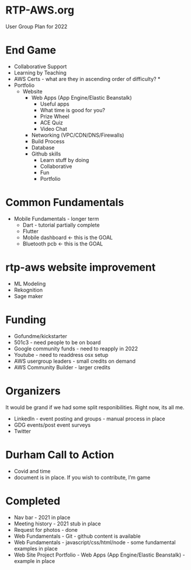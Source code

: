 # RTP-AWS.org 
User Group Plan for 2022



# End Game

* Collaborative Support
* Learning by Teaching
* AWS Certs - what are they in ascending order of difficulty?
	* 
* Portfolio
	* Website
		* Web Apps (App Engine/Elastic Beanstalk)
			* Useful apps
			* What time is good for you?
			* Prize Wheel
			* ACE Quiz
			* Video Chat
		* Networking (VPC/CDN/DNS/Firewalls)
		* Build Process
		* Database
		* Github skills
			* Learn stuff by doing
			* Collaborative 
			* Fun
			* Portfolio




# Common Fundamentals
* Mobile Fundamentals - longer term
	* Dart - tutorial partially complete
	* Flutter 
	* Mobile dashboard <- this is the GOAL
	* Bluetooth pcb <- this is the GOAL

# rtp-aws website improvement
* ML Modeling
* 	Rekognition
* 	Sage maker

# Funding
* Gofundme/kickstarter
* 501c3 - need people to be on board
* Google community funds - need to reapply in 2022
* Youtube - need to readdress osx setup
* AWS usergroup leaders - small credits on demand
* AWS Community Builder - larger credits

# Organizers
It would be grand if we had some split responibilities.  Right now, its all me.

* LinkedIn - event posting and groups - manual process in place
* GDG events/post event surveys
* Twitter

# Durham Call to Action
* Covid and time 
* document is in place.  If you wish to contribute, I’m game


# Completed
* Nav bar - 2021 in place
* Meeting history - 2021 stub in place
* Request for photos - done
* Web Fundamentals - Git - github content is available
* Web Fundamentals - javascript/css/html/node - some fundamental examples in place
* Web Site Project Portfolio - Web Apps (App Engine/Elastic Beanstalk) - example in place

